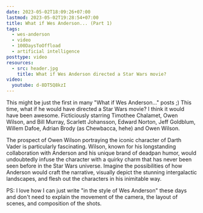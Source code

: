 ```yaml
---
date: 2023-05-02T18:09:26+07:00
lastmod: 2023-05-02T19:28:54+07:00
title: What if Wes Anderson... (Part 1)
tags:
  - wes-anderson
  - video
  - 100DaysToOffload
  - artificial intelligence
posttype: video
resources:
  - src: header.jpg
    title: What if Wes Anderson directed a Star Wars movie?
video:
  youtube: d-8DT5Q8kzI
---
```


This might be just the first in many "What if Wes Anderson..." posts ;) This time, what if he would have directed a Star Wars movie? I think it would have been awesome. Ficticiously starring Timothee Chalamet, Owen Wilson, and Bill Murray, Scarlett Johansson, Edward Norton, Jeff Goldblum, Willem Dafoe, Adrian Brody (as Chewbacca, hehe) and Owen Wilson.

The prospect of Owen Wilson portraying the iconic character of Darth Vader is particularly fascinating. Wilson, known for his longstanding collaboration with Anderson and his unique brand of deadpan humor, would undoubtedly infuse the character with a quirky charm that has never been seen before in the Star Wars universe. Imagine the possibilities of how Anderson would craft the narrative, visually depict the stunning intergalactic landscapes, and flesh out the characters in his inimitable way.

PS: I love how I can just write "in the style of Wes Anderson" these days and don't need to explain the movement of the camera, the layout of scenes, and composition of the shots.
